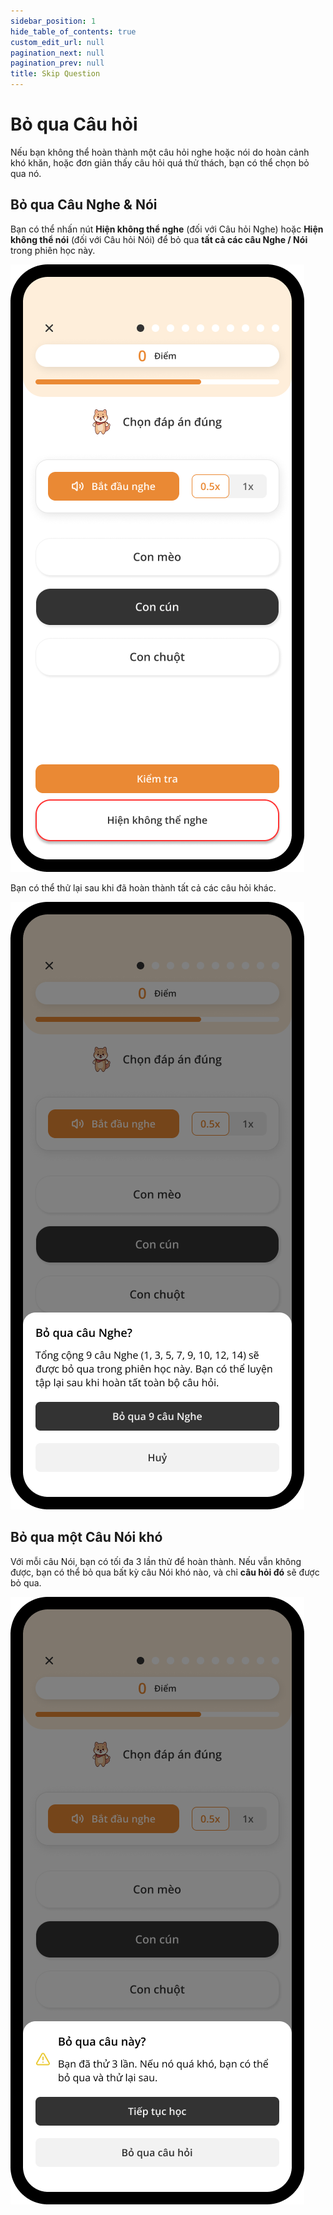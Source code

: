 ```yaml
---
sidebar_position: 1
hide_table_of_contents: true
custom_edit_url: null
pagination_next: null
pagination_prev: null
title: Skip Question
---
```


# Bỏ qua Câu hỏi

Nếu bạn không thể hoàn thành một câu hỏi nghe hoặc nói do hoàn cảnh khó khăn, hoặc đơn giản thấy câu hỏi quá thử thách, bạn có thể chọn bỏ qua nó.

## Bỏ qua Câu Nghe & Nói

Bạn có thể nhấn nút **Hiện không thể nghe** (đối với Câu hỏi Nghe) hoặc **Hiện không thể nói** (đối với Câu hỏi Nói) để bỏ qua **tất cả các câu Nghe / Nói** trong phiên học này.

![Skip question 1](../img/skip-q-1.png)

Bạn có thể thử lại sau khi đã hoàn thành tất cả các câu hỏi khác.

![Skip question 2](../img/skip-q-2.png)

## Bỏ qua một Câu Nói khó

Với mỗi câu Nói, bạn có tối đa 3 lần thử để hoàn thành. Nếu vẫn không được, bạn có thể bỏ qua bất kỳ câu Nói khó nào, và chỉ **câu hỏi đó** sẽ được bỏ qua.

![Skip question 3](../img/skip-q-3.png)
